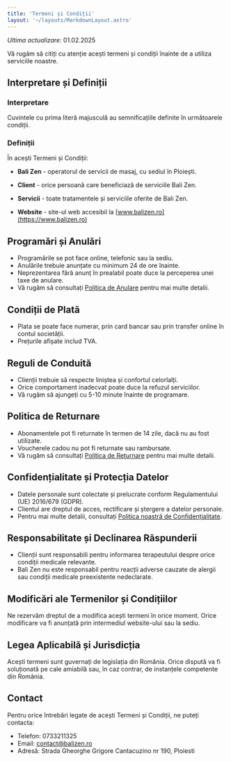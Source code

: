```yaml
---
title: 'Termeni și Condiții'
layout: '~/layouts/MarkdownLayout.astro'
---
```


_Ultima actualizare_: 01.02.2025

Vă rugăm să citiți cu atenție acești termeni și condiții înainte de a utiliza serviciile noastre.

## Interpretare și Definiții

### Interpretare

Cuvintele cu prima literă majusculă au semnificațiile definite în următoarele condiții.

### Definiții

În acești Termeni și Condiții:

- **Bali Zen** - operatorul de servicii de masaj, cu sediul în Ploiești.

- **Client** - orice persoană care beneficiază de serviciile Bali Zen.

- **Servicii** - toate tratamentele și serviciile oferite de Bali Zen.

- **Website** - site-ul web accesibil la [www.balizen.ro](https://www.balizen.ro)

## Programări și Anulări

- Programările se pot face online, telefonic sau la sediu.
- Anulările trebuie anunțate cu minimum 24 de ore înainte.
- Neprezentarea fără anunț în prealabil poate duce la perceperea unei taxe de anulare.
- Vă rugăm să consultați [Politica de Anulare](/cancellation-policy) pentru mai multe detalii.

## Condiții de Plată

- Plata se poate face numerar, prin card bancar sau prin transfer online în contul societății.
- Prețurile afișate includ TVA.

## Reguli de Conduită

- Clienții trebuie să respecte liniștea și confortul celorlalți.
- Orice comportament inadecvat poate duce la refuzul serviciilor.
- Vă rugăm să ajungeți cu 5-10 minute înainte de programare.

## Politica de Returnare

- Abonamentele pot fi returnate în termen de 14 zile, dacă nu au fost utilizate.
- Voucherele cadou nu pot fi returnate sau rambursate.
- Vă rugăm să consultați [Politica de Returnare](/return-policy) pentru mai multe detalii.

## Confidențialitate și Protecția Datelor

- Datele personale sunt colectate și prelucrate conform Regulamentului (UE) 2016/679 (GDPR).
- Clientul are dreptul de acces, rectificare și ștergere a datelor personale.
- Pentru mai multe detalii, consultați [Politica noastră de Confidențialitate](/privacy-policy).

## Responsabilitate și Declinarea Răspunderii

- Clienții sunt responsabili pentru informarea terapeutului despre orice condiții medicale relevante.
- Bali Zen nu este responsabil pentru reacții adverse cauzate de alergii sau condiții medicale preexistente nedeclarate.

## Modificări ale Termenilor și Condițiilor

Ne rezervăm dreptul de a modifica acești termeni în orice moment. Orice modificare va fi anunțată prin intermediul website-ului sau la sediu.

## Legea Aplicabilă și Jurisdicția

Acești termeni sunt guvernați de legislația din România. Orice dispută va fi soluționată pe cale amiabilă sau, în caz contrar, de instanțele competente din România.

## Contact

Pentru orice întrebări legate de acești Termeni și Condiții, ne puteți contacta:

- Telefon: 0733211325
- Email: contact@balizen.ro
- Adresă: Strada Gheorghe Grigore Cantacuzino nr 190, Ploiesti
